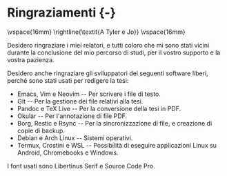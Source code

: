 # Ringraziamenti {-}

\vspace{16mm}
\rightline{\textit{A Tyler e Jo}}
\vspace{16mm}

Desidero ringraziare i miei relatori, e tutti coloro che mi sono stati vicini durante la conclusione del mio percorso di studi, per il vostro supporto e la vostra pazienza.

Desidero anche ringraziare gli sviluppatori dei seguenti software liberi, perché sono stati usati per redigere la tesi:

- Emacs, Vim e Neovim -- Per scrivere i file di testo.
- Git -- Per la gestione dei file relativi alla tesi.
- Pandoc e TeX Live -- Per la conversione della tesi in PDF.
- Okular -- Per l'annotazione di file PDF.
- Borg, Restic e Rsync -- Per la sincronizzazione di file, e creazione di copie di backup.
- Debian e Arch Linux -- Sistemi operativi.
- Termux, Crostini e WSL -- Possibilità di eseguire applicazioni Linux su Android, Chromebooks e Windows.

I font usati sono Libertinus Serif e Source Code Pro.
